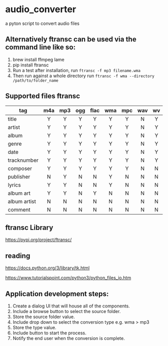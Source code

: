 # audio_converter

a pyton script to convert audio files

## Alternatively ftransc can be used via the command line like so:

1. brew install ffmpeg lame
3. pip install ftransc
3. Run a test after installation, run `ftransc -f mp3 filename.wma`
4. Then run against a whole directory run `ftransc -f wma --directory /path/to/folder_name`

## Supported files ftransc

| tag	        | m4a | mp3 | ogg	| flac | wma | mpc | wav | wv | 
| ----------- |:---:|:---:|:---:|:----:|:---:|:---:|:---:|:--:|
| title	      |  Y	|  Y	|  Y	| Y	   | Y   |	Y	 |  N	 | Y  |
| artist      |  Y	|  Y	|  Y	| Y	   | Y   |	Y	 |  N	 | Y  |
| album	      |  Y	|  Y	|  Y	| Y	   | Y   |	Y	 |  N	 | Y  |
| genre	      |  Y	|  Y	|  Y	| Y	   | Y   |	Y	 |  N	 | Y  |
| date	      |  Y	|  Y	|  Y	| Y	   | Y   |	Y	 |  N	 | Y  |
| tracknumber	|  Y	|  Y	|  Y	| Y	   | Y   |	Y	 |  N	 | Y  |
| composer	  |  Y	|  Y	|  Y	| Y	   | Y   |	Y	 |  N	 | N  |
| publisher	  |  N	|  Y	|  N	| N	   | Y   |	N	 |  N	 | N  |
| lyrics	    |  Y	|  Y	|  N	| N	   | Y   |	N	 |  N	 | N  |
| album art	  |  Y	|  Y	|  N	| Y	   | N   |	N	 |  N	 | N  |
| album artist|	 N  |  N	|  N	| N	   | N   |	N	 |  N	 | N  |
| comment	    |  N	|  N	|  N	| N	   | N   |	N	 |  N	 | N  |

## ftransc Library

https://pypi.org/project/ftransc/

## reading

https://docs.python.org/3/library/tk.html

https://www.tutorialspoint.com/python3/python_files_io.htm

## Application development steps:

1. Create a dialog UI that will house all of the components.
2. Include a browse button to select the source folder.
3. Store the source folder value.
4. Include drop down to select the conversion type e.g. wma > mp3
5. Store the type value.
6. Include button to start the process.
7. Notify the end user when the conversion is complete.
